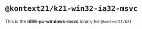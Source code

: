 # `@kontext21/k21-win32-ia32-msvc`

This is the **i686-pc-windows-msvc** binary for `@kontext21/k21`
